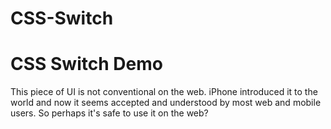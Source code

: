 CSS-Switch
==========

# CSS Switch Demo

This piece of UI is not conventional on the web. iPhone introduced it to the world and now it seems accepted and understood by most web and mobile users. So perhaps it's safe to use it on the web?
